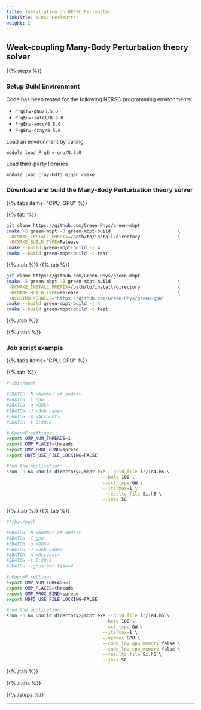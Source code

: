 ```yaml
---
title: Installation on NERSC Perlmutter
linkTitle: NERSC Perlmutter
weight: 2
---
```



## Weak-coupling Many-Body Perturbation theory solver

{{% steps %}}

### Setup Build Environment

Code has been tested for the following NERSC programming environments:

   - `PrgEnv-gnu/8.5.0`
   - `PrgEnv-intel/8.5.0`
   - `PrgEnv-aocc/8.5.0`
   - `PrgEnv-cray/8.5.0`

Load an environment by calling

```Shell
module load PrgEnv-gnu/8.5.0
```

Load third-party libraries

```Shell
module load cray-hdf5 eigen cmake
```

### Download and build the Many-Body Perturbation theory solver


{{% tabs items="CPU, GPU" %}}

{{% tab %}}
  ```Bash Session
  git clone https://github.com/Green-Phys/green-mbpt
  cmake -S green-mbpt -B green-mbpt-build                         \
   -DCMAKE_INSTALL_PREFIX=/path/to/install/directory              \
   -DCMAKE_BUILD_TYPE=Release
  cmake --build green-mbpt-build -j 4
  cmake --build green-mbpt-build -t test
  ```

{{% /tab %}}
{{% tab %}}
  ```Bash Session
  git clone https://github.com/Green-Phys/green-mbpt
  cmake -S green-mbpt -B green-mbpt-build                         \
   -DCMAKE_INSTALL_PREFIX=/path/to/install/directory              \
   -DCMAKE_BUILD_TYPE=Release                                     \
   -DCUSTOM_KERNELS="https://github.com/Green-Phys/green-gpu"
  cmake --build green-mbpt-build -j 4
  cmake --build green-mbpt-build -t test
  ```

{{% /tab %}}


{{% /tabs %}}


### Job script example

{{% tabs items="CPU, GPU" %}}

{{% tab %}}

  ```Bash Session
  #!/bin/bash

  #SBATCH -N <Number of nodes>
  #SBATCH -C cpu
  #SBATCH -q <QOS>
  #SBATCH -J <Job name>
  #SBATCH -A <Account>
  #SBATCH -t 0:30:0

  # OpenMP settings:
  export OMP_NUM_THREADS=1
  export OMP_PLACES=threads
  export OMP_PROC_BIND=spread
  export HDF5_USE_FILE_LOCKING=FALSE

  #run the application:
  srun -n 64 <build directory>/mbpt.exe --grid_file ir/1e4.h5 \
                                      --beta 100 \
                                      --scf_type GW \
                                      --itermax=1 \
                                      --results_file Si.h5 \
                                      --jobs SC
```

{{% /tab %}}
{{% tab %}}

  ```Bash Session
  #!/bin/bash

  #SBATCH -N <Number of nodes>
  #SBATCH -C gpu
  #SBATCH -q <QOS>
  #SBATCH -J <Job name>
  #SBATCH -A <Account>
  #SBATCH -t 0:30:0
  #SBATCH --gpus-per-task=4

  # OpenMP settings:
  export OMP_NUM_THREADS=1
  export OMP_PLACES=threads
  export OMP_PROC_BIND=spread
  export HDF5_USE_FILE_LOCKING=FALSE

  #run the application:
  srun -n 64 <build directory>/mbpt.exe --grid_file ir/1e4.h5 \
                                      --beta 100 \
                                      --scf_type GW \
                                      --itermax=1 \
                                      --kernel GPU \
                                      --cuda_low_gpu_memory false \
                                      --cuda_low_cpu_memory false \
                                      --results_file Si.h5 \
                                      --jobs SC
```

{{% /tab %}}


{{% /tabs %}}

{{% /steps %}}

***
